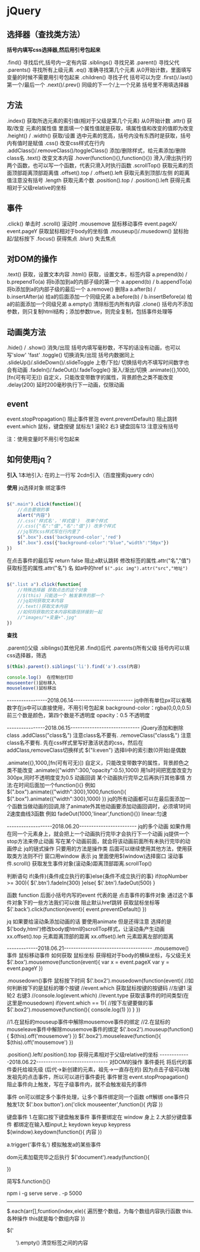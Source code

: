 # jQuery

## 选择器（查找类方法）

 **括号内填写css选择器,然后用引号包起来**

.find() 寻找后代,括号内一定有内容
.siblings() 寻找兄弟
.parent() 寻找父代
.parents() 寻找所有上级元素
.eq() 准确寻找第几个元素  从0开始计数，里面填写变量的时候不需要用引号包起来
.children()  寻找子代 括号可以为空
.first()/.last() 第一个/最后一个
.next()/.prev()  同级的下一个/上一个兄弟 括号里不用填选择器

## 方法

.index() 获取所选元素的索引值(相对于父级是第几个元素) 从0开始计数
.attr() 获取/改变 元素的属性值   里面填一个属性值就是获取，填属性值和改变的值即为改变
.height() / .width()  获取/设置 选中元素的宽高，括号内没有东西时是获取，括号内有值时是赋值
.css() 改变css样式在行内
.addClass()/.removeClass()/toggleClass() 添加/删除样式，给元素添加/删除class名
.text() 改变文本内容
.hover(function(){},function(){}) 滑入/滑出执行的两个函数，也可以写一个函数，代表只滑入时执行函数
.scrollTop()  获取元素的页面顶部距离顶部距离值
.offset().top / .offset().left 获取元素到顶部/左侧 的距离值注意没有括号
.length  获取元素个数
.position().top / .position().left 获得元素相对于父级relative的坐标


## 事件

.click() 单击时
.scroll() 滚动时
.mousemove 鼠标移动事件     event.pageX/ event.pageY  获取鼠标相对于body的坐标值
.mouseup()/.musedown() 鼠标抬起/鼠标按下
.focus() 获得焦点
.blur() 失去焦点


## 对DOM的操作

.text() 获取，设置文本内容
.html() 获取，设置文本，标签内容
a.prepend(b) / b.prependTo(a) 将b添加到a的内部子级的第一个
a.append(b) / b.appendTo(a) 将b添加到a的内部子级的最后一个
a.remove() 删除a
a.after(b) / b.insertAfter(a) 给a的后面添加一个同级兄弟
a.before(b) / b.insertBefore(a) 给a的前面添加一个同级兄弟
a.empty() 清除标签内所有内容
.clone() 括号内不添加参数，则只复制html结构；添加参数true，则完全复制，包括事件处理等

## 动画类方法

.hide() / .show()  消失/出现 括号内填写毫秒数，不写的话没有动画，也可以写'slow'  'fast'
.toggle() 切换消失/出现 括号内数据同上
.slideUp()/.slideDown()/.slideToggle 上卷/下拉/ 切换括号内不填写时间数字也会有动画
.fadeIn()/.fadeOut()/.fadeToggle() 渐入/渐出/切换
.animate({},1000,[fn(可有可无)]) 自定义，只能改变带数字的属性，背景颜色之类不能改变
.delay(200)  延时200毫秒执行下一动画，仅限动画



## event

event.stopPropagation() 阻止事件冒泡
event.preventDefault() 阻止跳转
event.which  鼠标，键盘按键 鼠标左1 滚轮2 右3 键盘回车13 注意没有括号

注：使用变量时不用引号包起来

## 如何使用jq？
**引入**
   1本地引入:
        在</body>的上一行写<script src="文件路径"></script>
   2cdn引入（百度搜索jquery cdn）
        <script src="网上路径"></script>

**使用**
jq选择对象 绑定事件

```js

$(".main").click(function(){
    //点击要做的事
    alert("内容")
    //.css('样式名'，'样式值')  改单个样式
    //.css({"名":"值","名":"值"}) 改多个样式
    //jq写的css样式写在行内里了
    $(".box").css('background-color','red')
    $(".box").css({"background-color":"blue","width":"50px"})
})

```

在点击事件的最后写 return false 阻止a默认跳转
修改标签的属性.attr("名","值")
获取标签的属性.attr("名")   名  如a中的href
``` $(".pic img").attr("src","地址") ```

```js

$(".list a").click(function{
    //特殊选择器 获取点击的这个对象
    //$(this) 只能选一个 触发事件的那一个
    //jq如何获取文本内容
    //.text()获取文本内容
    //如何将获取的文本内容和路径拼接到一起
    //"images/"+变量+".jpg"
})
```

**查找**

.parent()父级 .siblings()其他兄弟 .find()后代 .parents()所有父级
括号内可以填css选择器，筛选
```js
$(this).parent().siblings('li').find('a').css(内容)

console.log()  在控制台打印
mouseenter()鼠标移入
mouseleave()鼠标移出
```

-----------------2018.06.14-------------------------
jq中所有单位px可以省略
数字在js中可以直接使用，不用引号包起来
background-color：rgba(0,0,0,0.5)  前三个数是颜色，第四个数是不透明度
opacity：0.5   不透明度

----------------2018.06.15-----------------------------
jQuery添加和删除class
.addClass("class名")    注意class名不要有.
.removeClass("class名") 注意class名不要有.
先在css样式里写好激活状态的css，然后在addClass,removeClass切换样式
$("li:even")  选择li中的索引数(0开始)是偶数

.animate({},1000,[fn(可有可无)]) 自定义，只能改变带数字的属性，背景颜色之类不能改变
.animate({"width":300,"opacity":0.5},1000)  用1s时间把宽度改变为300px,同时不透明度变为0.5
动画回调 某个动画执行完毕之后再执行其他事情  方法:在时间后面加一个function(){}
    例如 $(".box").animate({"width":300},1000,function(){
            $(".box").animate({"width":300},1000)
    })
jq的所有动画都可以在最后面添加一个函数当做动画的回调,除了animate外其他动画要添加动画回调时，必须填1时间2速度曲线3函数
    例如 fadeOut(1000,'linear',function(){})
    linear:匀速

-------------------2018.06.20------------------------
jq的多个动画 如果作用在同一个元素身上，就会把上一个动画执行完毕才会执行下一个动画
jq提供一个stop方法来停止动画 写在某个动画前面，就会将该动画前面所有未执行完毕的动画停止
jq的链式操作  只要用的方法是操作类 后面可以继续使用其他方法，使用获取类方法则不行
窗口用window 表示 jq 里面使用$(window)选择窗口
滚动事件.scroll()
获取发生事件对象(滚动条)距离顶部距离.scrollTop()

判断语句
if(条件){条件成立执行的事}else{条件不成立执行的事}
     if(topNumber >= 300){
       $('.btn').fadeIn(300)
     }else{
       $('.btn').fadeOut(500)
     }

函数
function 后面小括号内写的event 代表的是 点击事件的事件对象
通过这个事件对象下的一些方法我们可以做 阻止默认href跳转 获取鼠标坐标等
  $('.back').click(function(event){
    event.preventDefault()
  })

  jq 如果要给滚动条添加动画的话 要使用animate 但是还得注意 选择的是 $('body,html')修改body或html的scrollTop样式，让滚动条产生动画
  xx.offset().top  元素距离顶部的距离
  xx.offset().left 元素距离左部的距离

  -------------2018.06.21-------------------------------------
.mousemove()事件  鼠标移动事件
如何获取 鼠标坐标   获得相对于body的横纵坐标，与父级无关
$('.box').mousemove(function(event){
    var x = event.pageX
    var y = event.pageY
})

.mousedown()事件  鼠标按下时间
$('.box2').mousedown(function(event){
  //如何判断按下的是鼠标的哪个按键
  //event.which 获取鼠标按键的按键码
  //左键1 滚轮2 右键3
  //console.log(event.which)
  //event.type 获取该事件的时间类型(在这里是mousedown)
  if(event.which == 1){
    //按下左键要做的事
    $('.box2').mousemove(function(){
       console.log(1)
    })
  }
})

//1.在鼠标的mouseup事件中解除mousemove事件的绑定
//2.在鼠标的mouseleave事件中解除mousemove事件的绑定
$('.box2').mouseup(function(){
  $(this).off('mousemove')
})
$('.box2').mouseleave(function(){
  $(this).off('mousemove')
})


.position().left/.position().top 获得元素相对于父级relative的坐标
-------------2018.06.22------------------------------
对DOM的操作
事件委托 将后代的事件委托给祖先级 (后代->新创建的元素，祖先->一直存在的)
因为点击子级可以触发祖先的点击事件，所以可以进行事件委托 事件冒泡  event.stopPropagation() 阻止事件向上触发，写在子级事件内，就不会触发祖先的事件

事件
on可以绑定多个事件处理，让多个事件绑定同一个函数
off解绑
one事件只触发1次
$('.box button').on('click mouseenter',function(){
  内容
})

键盘事件
1.在窗口按下键盘触发事件 事件要绑定在 window 身上
2.大部分键盘事件 都绑定在输入框input上
keydown keyup keypress
$(window).keydown(function(){
  内容
})

a.trigger('事件名')  模拟触发a的某些事件

dom元素加载完毕之后执行
$('document').ready(function(){

})

简写$.function(){}


npm i -g serve
serve . -p 5000

------------------------------------------------------
$.each(arr[],fcuntion(index,ele){         遍历整个数组，为每个数组内容执行函数
  this.各种操作                  this就是每个数组内容
})


$('<ul>').empty()  清空标签之间的内容
